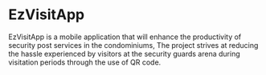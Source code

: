 # EzVisitApp
EzVisitApp is a mobile application that will enhance the productivity of security post services in the condominiums, 
The project strives at reducing the hassle experienced by visitors at the security guards arena during visitation periods through the use of QR code.
